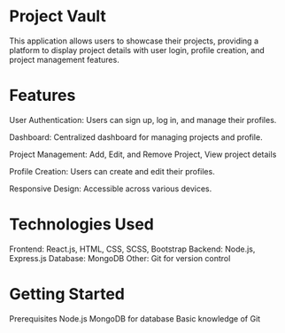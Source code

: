 # Project Vault 
This application allows users to showcase their projects, providing a platform to display project details with user login, profile creation, and project management features.


# Features
User Authentication: Users can sign up, log in, and manage their profiles.

Dashboard: Centralized dashboard for managing projects and profile.

Project Management: Add, Edit, and Remove Project, View project details

Profile Creation: Users can create and edit their profiles.

Responsive Design: Accessible across various devices.

# Technologies Used
Frontend: React.js, HTML, CSS, SCSS, Bootstrap
Backend: Node.js, Express.js
Database: MongoDB
Other: Git for version control

# Getting Started
Prerequisites
Node.js 
MongoDB for database
Basic knowledge of Git